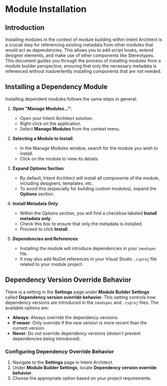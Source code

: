 # Module Installation

## Introduction

Installing modules in the context of module building within Intent Architect is a crucial step for referencing existing metadata from other modules that would act as dependencies. This allows you to add script hooks, extend designer elements, and make use of other components like Stereotypes. This document guides you through the process of installing modules from a module builder perspective, ensuring that only the necessary metadata is referenced without inadvertently installing components that are not needed.

## Installing a Dependency Module

Installing dependent modules follows the same steps in general:

1. **Open "Manage Modules..."**:
   - Open your Intent Architect solution.
   - Right-click on the application.
   - Select **Manage Modules** from the context menu.

2. **Selecting a Module to Install**:
   - In the Manage Modules window, search for the module you wish to install.
   - Click on the module to view its details.

3. **Expand Options Section**:
   - By default, Intent Architect will install all components of the module, including designers, templates, etc.
   - To avoid this (especially for building custom modules), expand the **Options** section.

4. **Install Metadata Only**:
   - Within the Options section, you will find a checkbox labeled **Install metadata only**.
   - Check this box to ensure that only the metadata is installed.
   - Proceed to click **Install**.

5. **Dependencies and References**:
   - Installing the module will introduce dependencies in your `imodspec` file.
   - It may also add NuGet references in your Visual Studio `.csproj` file related to your module project.

## Dependency Version Override Behavior

There is a setting in the **Settings** page under **Module Builder Settings** called **Dependency version override behavior**. This setting controls how dependency versions are introduced in the `imodspec` and `.csproj` files. The available options are:

- **Always**: Always override the dependency versions.
- **If newer**: Only override if the new version is more recent than the current version.
- **Never**: Do not override dependency versions (doesn't prevent dependencies being introduced).

### Configuring Dependency Override Behavior

1. Navigate to the **Settings** page in Intent Architect.
2. Under **Module Builder Settings**, locate **Dependency version override behavior**.
3. Choose the appropriate option based on your project requirements.
